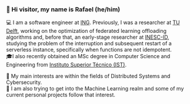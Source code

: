 ### 👋 Hi visitor, my name is Rafael (he/him)


💻 I am a software engineer at [ING](https://www.ing.nl/particulier). Previously, I was a researcher at [TU Delft](https://www.tudelft.nl), working on the optimization of federated learning offloading algorithms and, before that, an early-stage researcher at [INESC-ID](https://www.inesc-id.pt/), studying the problem of the interruption and subsequent restart of a serverless instance, specifically when functions are not idempotent. <br>
🎓I also recently obtained an MSc degree in Computer Science and Engineering from [Instituto Superior Técnico (IST)](https://tecnico.ulisboa.pt/).

🧐 My main interests are within the fields of Distributed Systems and Cybersecurity. <br>
🤖 I am also trying to get into the Machine Learning realm and some of my current personal projects follow that interest.



